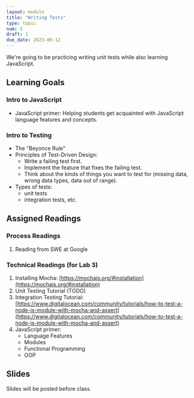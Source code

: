 ```yaml
---
layout: module
title: "Writing Tests"
type: topic
num: 5
draft: 1
due_date: 2023-09-12
---
```


We're going to be practicing writing unit tests while also learning JavaScript. 

## Learning Goals

### Intro to JavaScript
* JavaScript primer: Helping students get acquainted with JavaScript language features and concepts.

### Intro to Testing
* The "Beyonce Rule"
* Principles of Test-Driven Design: 
    * Write a failing test first. 
    * Implement the feature that fixes the failing test. 
    * Think about the kinds of things you want to test for (missing data, wrong data types, data out of range).
* Types of tests: 
    * unit tests
    * integration tests, etc.

## Assigned Readings

### Process Readings
1. Reading from SWE at Google

### Technical Readings (for Lab 3)
1. Installing Mocha: [https://mochajs.org/#installation](https://mochajs.org/#installation)
1. Unit Testing Tutorial (TODO)
1. Integration Testing Tutorial: [https://www.digitalocean.com/community/tutorials/how-to-test-a-node-js-module-with-mocha-and-assert](https://www.digitalocean.com/community/tutorials/how-to-test-a-node-js-module-with-mocha-and-assert)
1. JavaScript primer: 
    * Language Features
    * Modules
    * Functional Programming
    * OOP

## Slides
Slides will be posted before class.
